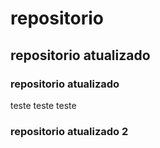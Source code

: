 # repositorio
## repositorio atualizado
### repositorio atualizado
teste
teste
teste
### repositorio atualizado 2
